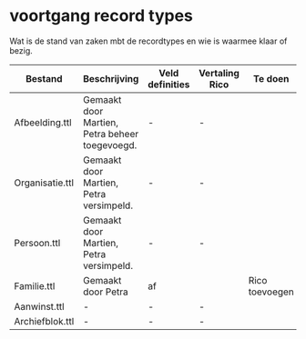 # voortgang record types

Wat is de stand van zaken mbt de recordtypes en wie is waarmee klaar of bezig.

| Bestand | Beschrijving | Veld definities | Vertaling Rico | Te doen 
| ------- | ------------ | --------------- | -------------- | -------
| Afbeelding.ttl  | Gemaakt door Martien, Petra beheer toegevoegd. | - | - |
| Organisatie.ttl  | Gemaakt door Martien, Petra versimpeld. | - | - |
| Persoon.ttl  | Gemaakt door Martien, Petra versimpeld. | - | - |
| Familie.ttl  | Gemaakt door Petra | af |  | Rico toevoegen
| Aanwinst.ttl     | - | - | - |
| Archiefblok.ttl | - | - | - |

